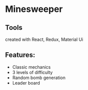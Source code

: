 # Minesweeper

## Tools

created with React, Redux, Material Ui

## Features:

- Classic mechanics
- 3 levels of difficulty
- Random bomb generation
- Leader board
